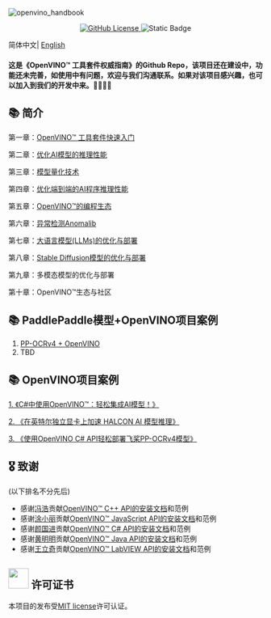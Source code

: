 ![openvino_handbook](https://socialify.git.ci/openvino-book/openvino_handbook/image?forks=1&issues=1&language=1&name=1&owner=1&pulls=1&stargazers=1&theme=Light)

<p align="center">    
    <a href="./LICENSE.txt">
        <img alt="GitHub License" src="https://img.shields.io/github/license/openvino-book/openvino_handbook">
    </a>    
    <a >
        <img alt="Static Badge" src="https://img.shields.io/badge/Language-Python%2CC%2FC%2B%2B%2CC%23%2CJava%2CLabVIEW-blue">
    </a>    


简体中文| [English](README_en.md)

#### 这是《OpenVINO™ 工具套件权威指南》的Github Repo，该项目还在建设中，功能还未完善，如使用中有问题，欢迎与我们沟通联系。如果对该项目感兴趣，也可以加入到我们的开发中来。🥰🥰🥰🥰



## 📚 简介

第一章：[OpenVINO™ 工具套件快速入门](./chapter_1/)

第二章：[优化AI模型的推理性能](./chapter_2/)

第三章：[模型量化技术](./chapter_3/)

第四章：[优化端到端的AI程序推理性能](./chapter_4/)

第五章：[OpenVINO™的编程生态](./chapter_5/)
  
第六章：[异常检测Anomalib](./chapter_6/)

第七章：[大语言模型(LLMs)的优化与部署](./chapter_7/)

第八章：[Stable Diffusion模型的优化与部署](./chapter_8/)

第九章：多模态模型的优化与部署

第十章：OpenVINO™生态与社区



## 📚 PaddlePaddle模型+OpenVINO项目案例
1. [PP-OCRv4 + OpenVINO](https://github.com/openvino-book/PP-OCRv4_OpenVINO)
2. TBD

## 📚 OpenVINO项目案例
[1. 《C#中使用OpenVINO™：轻松集成AI模型！》](https://mp.weixin.qq.com/s/QYEF0uSI-nB5aTQ5BhzuBg)

[2. 《在英特尔独立显卡上加速 HALCON AI 模型推理》](https://mp.weixin.qq.com/s/jReFStQP64wg6FJHGtu9WQ)

[3. 《使用OpenVINO C# API轻松部署飞桨PP-OCRv4模型》](https://mp.weixin.qq.com/s/nc3IV7QnR_INRzAMxyYI0A)

## 🎖 致谢
(以下排名不分先后)
- 感谢[冯浩](https://github.com/wxxz975)贡献[OpenVINO™ C++ API的安装文档](./doc/)和范例
- 感谢[涂小丽](https://github.com/txl1123/OpenVINO-JavaScript-API)贡献[OpenVINO™ JavaScript API的安装文档](./doc/)和范例
- 感谢[颜国进](https://github.com/guojin-yan)贡献[OpenVINO™ C# API的安装文档](./doc/)和范例
- 感谢[黄明明](https://github.com/Hmm466)贡献[OpenVINO™ Java API的安装文档](./doc/)和范例
- 感谢[王立奇](https://github.com/wangstoudamire)贡献[OpenVINO™ LabVIEW API的安装文档](./doc/)和范例


## <img title="" src="https://user-images.githubusercontent.com/48054808/157835345-f5d24128-abaf-4813-b793-d2e5bdc70e5a.png" alt="" width="40"> 许可证书

本项目的发布受[MIT license](https://github.com/openvino-book/openvino_handbook/blob/main/LICENSE)许可认证。


